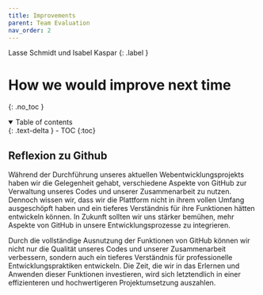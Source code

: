 ```yaml
---
title: Improvements
parent: Team Evaluation
nav_order: 2
---
```


Lasse Schmidt und Isabel Kaspar
{: .label }

# How we would improve next time
{: .no_toc }

<details open markdown="block">
  <summary>
    Table of contents
  </summary>
  {: .text-delta }
- TOC
{:toc}
</details>

## Reflexion zu Github

Während der Durchführung unseres aktuellen Webentwicklungsprojekts haben wir die Gelegenheit gehabt, verschiedene Aspekte von GitHub zur Verwaltung unseres Codes und unserer Zusammenarbeit zu nutzen. Dennoch wissen wir, dass wir die Plattform nicht in ihrem vollen Umfang ausgeschöpft haben und ein tieferes Verständnis für ihre Funktionen hätten entwickeln können. In Zukunft sollten wir uns stärker bemühen, mehr Aspekte von GitHub in unsere Entwicklungsprozesse zu integrieren. 

Durch die vollständige Ausnutzung der Funktionen von GitHub können wir nicht nur die Qualität unseres Codes und unserer Zusammenarbeit verbessern, sondern auch ein tieferes Verständnis für professionelle Entwicklungspraktiken entwickeln. Die Zeit, die wir in das Erlernen und Anwenden dieser Funktionen investieren, wird sich letztendlich in einer effizienteren und hochwertigeren Projektumsetzung auszahlen.
